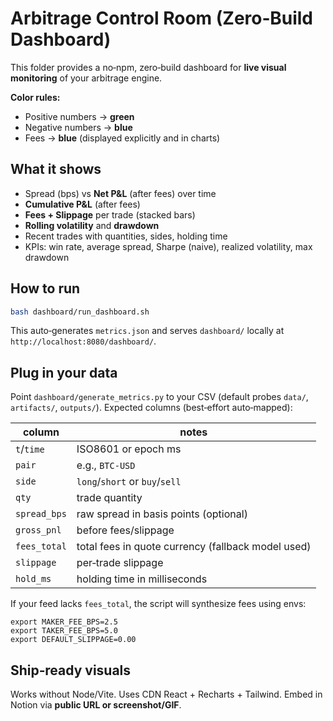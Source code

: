 # Arbitrage Control Room (Zero‑Build Dashboard)

This folder provides a no‑npm, zero‑build dashboard for **live visual monitoring** of your arbitrage engine.

**Color rules:**
- Positive numbers → **green**
- Negative numbers → **blue**
- Fees → **blue** (displayed explicitly and in charts)

## What it shows
- Spread (bps) vs **Net P&L** (after fees) over time
- **Cumulative P&L** (after fees)
- **Fees + Slippage** per trade (stacked bars)
- **Rolling volatility** and **drawdown**
- Recent trades with quantities, sides, holding time
- KPIs: win rate, average spread, Sharpe (naive), realized volatility, max drawdown

## How to run
```bash
bash dashboard/run_dashboard.sh
```
This auto‑generates `metrics.json` and serves `dashboard/` locally at `http://localhost:8080/dashboard/`.

## Plug in your data
Point `dashboard/generate_metrics.py` to your CSV (default probes `data/`, `artifacts/`, `outputs/`). Expected columns (best‑effort auto‑mapped):

| column           | notes                                               |
|------------------|-----------------------------------------------------|
| `t`/`time`       | ISO8601 or epoch ms                                 |
| `pair`           | e.g., `BTC-USD`                                     |
| `side`           | `long`/`short` or `buy`/`sell`                      |
| `qty`            | trade quantity                                      |
| `spread_bps`     | raw spread in basis points (optional)               |
| `gross_pnl`      | before fees/slippage                                |
| `fees_total`     | total fees in quote currency (fallback model used)  |
| `slippage`       | per‑trade slippage                                  |
| `hold_ms`        | holding time in milliseconds                        |

If your feed lacks `fees_total`, the script will synthesize fees using envs:
```
export MAKER_FEE_BPS=2.5
export TAKER_FEE_BPS=5.0
export DEFAULT_SLIPPAGE=0.00
```

## Ship‑ready visuals
Works without Node/Vite. Uses CDN React + Recharts + Tailwind. Embed in Notion via **public URL or screenshot/GIF**.

